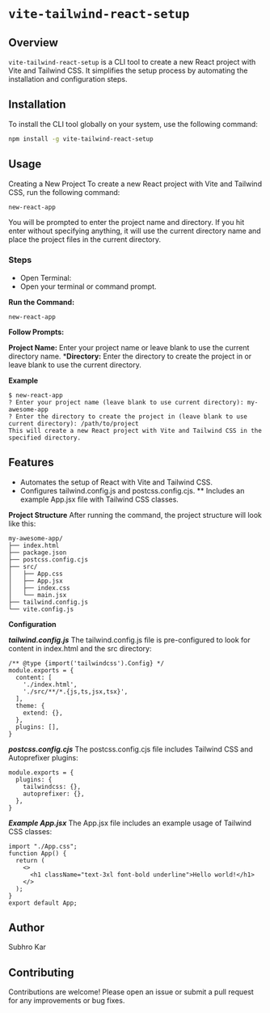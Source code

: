 # `vite-tailwind-react-setup`

## Overview

`vite-tailwind-react-setup` is a CLI tool to create a new React project with Vite and Tailwind CSS. It simplifies the setup process by automating the installation and configuration steps.

## Installation

To install the CLI tool globally on your system, use the following command:

```bash
npm install -g vite-tailwind-react-setup
```
## Usage
Creating a New Project
To create a new React project with Vite and Tailwind CSS, run the following command:
```
new-react-app
```
You will be prompted to enter the project name and directory. If you hit enter without specifying anything, it will use the current directory name and place the project files in the current directory.

### Steps
* Open Terminal:
* Open your terminal or command prompt.

**Run the Command:**

```
new-react-app
```
**Follow Prompts:**

**Project Name:** Enter your project name or leave blank to use the current directory name.
***Directory:** Enter the directory to create the project in or leave blank to use the current directory.

**Example**
```
$ new-react-app
? Enter your project name (leave blank to use current directory): my-awesome-app
? Enter the directory to create the project in (leave blank to use current directory): /path/to/project
This will create a new React project with Vite and Tailwind CSS in the specified directory.
```
## Features
* Automates the setup of React with Vite and Tailwind CSS.
* Configures tailwind.config.js and postcss.config.cjs.
** Includes an example App.jsx file with Tailwind CSS classes.

**Project Structure**
After running the command, the project structure will look like this:
```
my-awesome-app/
├── index.html
├── package.json
├── postcss.config.cjs
├── src/
│   ├── App.css
│   ├── App.jsx
│   ├── index.css
│   └── main.jsx
├── tailwind.config.js
└── vite.config.js
```

**Configuration**

***tailwind.config.js***
The tailwind.config.js file is pre-configured to look for content in index.html and the src directory:

```
/** @type {import('tailwindcss').Config} */
module.exports = {
  content: [
    './index.html',
    './src/**/*.{js,ts,jsx,tsx}',
  ],
  theme: {
    extend: {},
  },
  plugins: [],
}
```

***postcss.config.cjs***
The postcss.config.cjs file includes Tailwind CSS and Autoprefixer plugins:

```
module.exports = {
  plugins: {
    tailwindcss: {},
    autoprefixer: {},
  },
}
```

***Example App.jsx***
The App.jsx file includes an example usage of Tailwind CSS classes:

```
import "./App.css";
function App() {
  return (
    <>
      <h1 className="text-3xl font-bold underline">Hello world!</h1>
    </>
  );
}
export default App;
```

## Author
Subhro Kar

## Contributing
Contributions are welcome! Please open an issue or submit a pull request for any improvements or bug fixes.